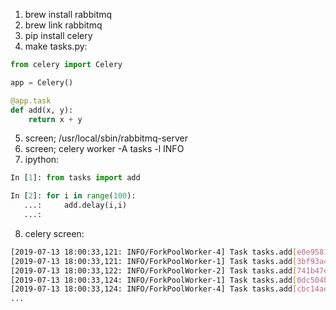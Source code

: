 1. brew install rabbitmq
2. brew link rabbitmq
3. pip install celery
4. make tasks.py:
```python
from celery import Celery

app = Celery()

@app.task
def add(x, y):
    return x + y
```
5. screen; /usr/local/sbin/rabbitmq-server
6. screen; celery worker -A tasks -l INFO
7. ipython:
```python
In [1]: from tasks import add

In [2]: for i in range(100):
   ...:     add.delay(i,i)
   ...: 
```
8. celery screen:
```bash
[2019-07-13 18:00:33,121: INFO/ForkPoolWorker-4] Task tasks.add[e0e95810-b157-4d14-bfc0-b797d1d99179] succeeded in 7.590999999251835e-05s: 19990
[2019-07-13 18:00:33,121: INFO/ForkPoolWorker-1] Task tasks.add[3bf93a42-f37e-45e0-bbb1-1fc33865ea1e] succeeded in 7.345500000610627e-05s: 19988
[2019-07-13 18:00:33,122: INFO/ForkPoolWorker-2] Task tasks.add[741b47ec-c3e1-4259-b02f-4d5ad63abf9f] succeeded in 7.577499999911197e-05s: 19994
[2019-07-13 18:00:33,124: INFO/ForkPoolWorker-1] Task tasks.add[0dc504bb-a071-44d0-8a32-0873a9b299d3] succeeded in 5.748099999891565e-05s: 19996
[2019-07-13 18:00:33,124: INFO/ForkPoolWorker-4] Task tasks.add[cbc14aeb-be33-4638-a780-6d88377ff0c8] succeeded in 7.495799999901465e-05s: 19998
...
```
